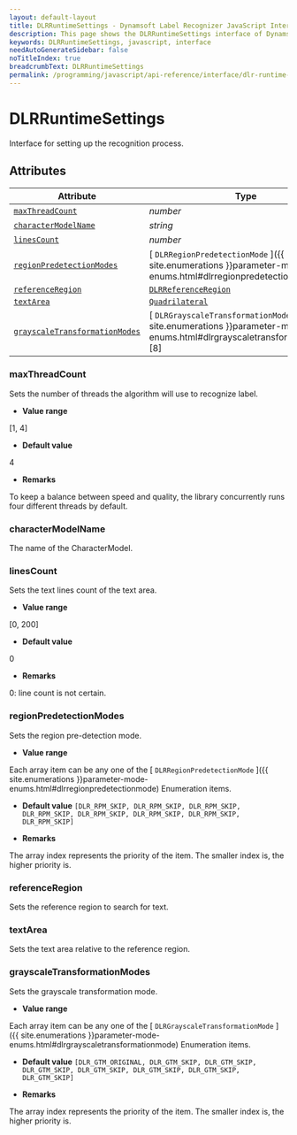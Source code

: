 ```yaml
---
layout: default-layout
title: DLRRuntimeSettings - Dynamsoft Label Recognizer JavaScript Interface
description: This page shows the DLRRuntimeSettings interface of Dynamsoft Label Recognizer for JavaScript.
keywords: DLRRuntimeSettings, javascript, interface
needAutoGenerateSidebar: false
noTitleIndex: true
breadcrumbText: DLRRuntimeSettings
permalink: /programming/javascript/api-reference/interface/dlr-runtime-settings.html
---
```


# DLRRuntimeSettings

Interface for setting up the recognition process.

## Attributes

| Attribute | Type |
|---------- | ---- |
| [ `maxThreadCount` ](#maxthreadcount) | *number* |
| [ `characterModelName` ](#charactermodelname) | *string* |
| [ `linesCount` ](#linescount) | *number* |
| [ `regionPredetectionModes` ](#regionpredetectionmodes) | [ `DLRRegionPredetectionMode` ]({{ site.enumerations }}parameter-mode-enums.html#dlrregionpredetectionmode)\[8\] |
| [ `referenceRegion` ](#referenceregion) | [ `DLRReferenceRegion` ](dlr-reference-region.md) |
| [ `textArea` ](#textarea) | [ `Quadrilateral` ](quadrilateral.md) |
| [ `grayscaleTransformationModes` ](#grayscaletransformationmodes) | [ `DLRGrayscaleTransformationMode` ]({{ site.enumerations }}parameter-mode-enums.html#dlrgrayscaletransformationmode)\[8\] |

### maxThreadCount

Sets the number of threads the algorithm will use to recognize label.

* **Value range**

[1, 4]

* **Default value**

4

* **Remarks**

To keep a balance between speed and quality, the library concurrently runs four different threads by default.

### characterModelName

The name of the CharacterModel.

### linesCount

Sets the text lines count of the text area.

* **Value range**

[0, 200]
      
* **Default value**

0

* **Remarks**

0: line count is not certain.

### regionPredetectionModes

Sets the region pre-detection mode.

* **Value range**

Each array item can be any one of the [ `DLRRegionPredetectionMode` ]({{ site.enumerations }}parameter-mode-enums.html#dlrregionpredetectionmode) Enumeration items.

* **Default value** 
 `[DLR_RPM_SKIP, DLR_RPM_SKIP, DLR_RPM_SKIP, DLR_RPM_SKIP, DLR_RPM_SKIP, DLR_RPM_SKIP, DLR_RPM_SKIP, DLR_RPM_SKIP]`

* **Remarks**

The array index represents the priority of the item. The smaller index is, the higher priority is.

### referenceRegion

Sets the reference region to search for text.

### textArea

Sets the text area relative to the reference region.

### grayscaleTransformationModes

Sets the grayscale transformation mode.

* **Value range**

Each array item can be any one of the [ `DLRGrayscaleTransformationMode` ]({{ site.enumerations }}parameter-mode-enums.html#dlrgrayscaletransformationmode) Enumeration items.

* **Default value** 
 `[DLR_GTM_ORIGINAL, DLR_GTM_SKIP, DLR_GTM_SKIP, DLR_GTM_SKIP, DLR_GTM_SKIP, DLR_GTM_SKIP, DLR_GTM_SKIP, DLR_GTM_SKIP]`

* **Remarks**

The array index represents the priority of the item. The smaller index is, the higher priority is.
